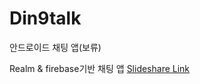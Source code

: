 # Din9talk
안드로이드 채팅 앱(보류)

Realm & firebase기반 채팅 앱 
[Slideshare Link](https://www.slideshare.net/SeongSikChoi)

